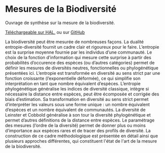 # Mesures de la Biodiversité

Ouvrage de synthèse sur la mesure de la biodiversité.

[Téléchargeable sur HAL.](https://hal-agroparistech.archives-ouvertes.fr/cel-01205813/) ou sur [GitHub](https://github.com/EricMarcon/MesuresBioDiv/releases) 

La biodiversité peut être mesurée de nombreuses façons. 
La dualité entropie-diversité fournit un cadre clair et rigoureux pour le faire. 
L’entropie est la surprise moyenne fournie par les individus d’une communauté.
Le choix de la fonction d’information qui mesure cette surprise à partir des probabilités d’occurence des espèces (ou d’autres catégories) permet de définir les mesures de diversités neutres, fonctionnelles ou phylogénétique présentées ici. 
L’entropie est transformée en diversité au sens strict par une fonction croissante (l’exponentielle déformée), ce qui simplifie son interprétation en tant que nombre équivalent d’espèces. 
L’entropie phylogénétique généralise les indices de diversité classique, intègre si nécessaire la distance entre espèces, peut être écomposée et corrigée des biais d’estimation. 
Sa transformation en diversité au sens strict permet d’interpréter les valeurs sous une forme unique : un nombre équivalent d’espèces et un nombre équivalent de communautés. 
La diversité de Leinster et Cobbold généralise à son tour la diversité phylogénétique et permet d’autres définitions de la distance entre espèces. 
Le paramétrage des mesures (l’ordre de la diversité) permet de donner plus ou moins d’importance aux espèces rares et de tracer des profils de diversité. 
La construction de ce cadre méthodologique est présentée en détail ainsi que plusieurs approches différentes, qui constituent l'état de l'art de la mesure de la biodiversité.

